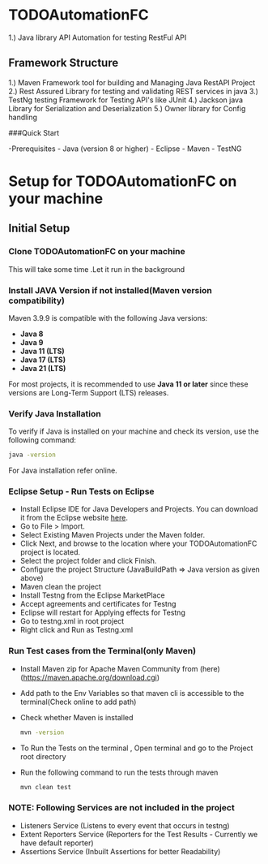 # TODOAutomationFC

1.) Java library API Automation for testing RestFul API


## Framework Structure

1.) Maven Framework tool for building and Managing Java RestAPI Project
2.) Rest Assured Library for testing and validating REST services in java
3.) TestNg testing Framework for Testing API's like JUnit
4.) Jackson java Library for Serialization and Deserialization
5.) Owner library for Config handling

###Quick Start

  -Prerequisites
	- Java (version 8 or higher)
	- Eclipse
	- Maven
	- TestNG

# Setup for TODOAutomationFC on your machine

## Initial Setup

### Clone TODOAutomationFC on your machine

This will take some time .Let it run in the background

### Install JAVA Version if not installed(Maven version compatibility)

Maven 3.9.9 is compatible with the following Java versions:
- **Java 8**
- **Java 9**
- **Java 11 (LTS)**
- **Java 17 (LTS)**
- **Java 21 (LTS)**

For most projects, it is recommended to use **Java 11 or later** since these versions are Long-Term Support (LTS) releases.

### Verify Java Installation
To verify if Java is installed on your machine and check its version, use the following command:

```bash
java -version
```

For Java installation refer online.

### Eclipse Setup - Run Tests on Eclipse

- Install Eclipse IDE for Java Developers and Projects. You can download it from the Eclipse website [here](https://eclipse.org/downloads/).
- Go to File > Import.
- Select Existing Maven Projects under the Maven folder.
- Click Next, and browse to the location where your TODOAutomationFC project is located.
- Select the project folder and click Finish.
- Configure the project Structure (JavaBuildPath => Java version as given above)
- Maven clean the project
- Install Testng from the Eclipse MarketPlace
- Accept agreements and certificates for Testng
- Eclipse will restart for Applying effects for Testng
- Go to testng.xml in root project
- Right click and Run as Testng.xml


### Run Test cases from the Terminal(only Maven)

- Install Maven zip for Apache Maven Community from (here)(https://maven.apache.org/download.cgi)
- Add path to the Env Variables so that maven cli is accessible to the terminal(Check online to add path)
- Check whether Maven is installed
  
  ```bash
  mvn -version
  ```
- To Run the Tests on the terminal , Open terminal and go to the Project root directory
- Run the following command to run the tests through maven
  
  ```bash
  mvn clean test
  ```

### NOTE: Following Services are not included in the project

- Listeners Service (Listens to every event that occurs in testng)
- Extent Reporters Service (Reporters for the Test Results - Currently we have default reporter)
- Assertions Service (Inbuilt Assertions for better Readability)











